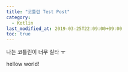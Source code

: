 ```yaml
---
title: "코틀린 Test Post"
category: 
  - Kotlin
last_modified_at: 2019-03-25T22:09:00+09:00
toc: true
---
```


나는 코틀린이 너무 실타 ㅜ

hellow world!